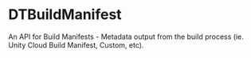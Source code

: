 # DTBuildManifest
An API for Build Manifests - Metadata output from the build process (ie. Unity Cloud Build Manifest, Custom, etc).
